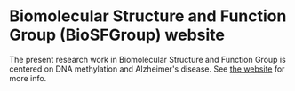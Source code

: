 # Biomolecular Structure and Function Group (BioSFGroup) website

The present research work in Biomolecular Structure and Function Group is centered on DNA methylation and Alzheimer's disease. See [the website](https://svedruziclab.github.io/) for more info.
